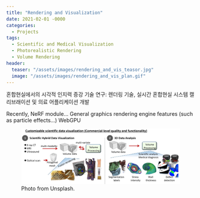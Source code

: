 ```yaml
---
title: "Rendering and Visualization"
date: 2021-02-01 -0000
categories:
  - Projects
tags:
  - Scientific and Medical Visualization
  - Photorealistic Rendering
  - Volume Rendering
header:
  teaser: "/assets/images/rendering_and_vis_teasor.jpg"
  image: "/assets/images/rendering_and_vis_plan.gif"
---
```

혼합현실에서의 시각적 인지력 증강 기술 연구: 렌더링 기술, 실시간 혼합현실 시스템 캘리브래이션 및 의료 어플리케이션 개발

Recently, NeRF module... General graphics rendering engine features (such as particle effects...)
WebGPU

<figure>
	<img src="/assets/images/rendering_and_vis1.jpg">
  <figcaption>Photo from Unsplash.</figcaption>
</figure>
